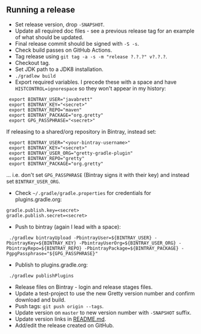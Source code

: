 ## Running a release

- Set release version, drop `-SNAPSHOT`.
- Update all required doc files - see a previous release tag for an example of what should be updated.
- Final release commit should be signed with `-S -s`.
- Check build passes on GitHub Actions.
- Tag release using `git tag -a -s -m "release ?.?.?" v?.?.?`.
- Checkout tag.
- Set JDK path to a JDK8 installation.
- `./gradlew build`
- Export required variables.  I precede these with a space and have `HISTCONTROL=ignorespace` so they won't appear in my history:

```
 export BINTRAY_USER="javabrett"
 export BINTRAY_KEY="<secret>"
 export BINTRAY_REPO="maven"
 export BINTRAY_PACKAGE="org.gretty"
 export GPG_PASSPHRASE="<secret>"
```

If releasing to a shared/org repository in Bintray, instead set:

```
 export BINTRAY_USER="<your-bintray-username>"
 export BINTRAY_KEY="<secret>"
 export BINTRAY_USER_ORG="gretty-gradle-plugin"
 export BINTRAY_REPO="gretty"
 export BINTRAY_PACKAGE="org.gretty"
```

... i.e. don't set `GPG_PASSPHRASE` (Bintray signs it with their key) and instead set `BINTRAY_USER_ORG`.

- Check `~/.gradle/gradle.properties` for credentials for plugins.gradle.org:

```
gradle.publish.key=<secret>
gradle.publish.secret=<secret>
```

- Push to bintray (again I lead with a space):

```
 ./gradlew bintrayUpload -PbintrayUser=${BINTRAY_USER} -PbintrayKey=${BINTRAY_KEY} -PbintrayUserOrg=${BINTRAY_USER_ORG} -PbintrayRepo=${BINTRAY_REPO} -PbintrayPackage=${BINTRAY_PACKAGE} -PgpgPassphrase="${GPG_PASSPHRASE}"

```

- Publish to plugins.gradle.org:

```
 ./gradlew publishPlugins
```

- Release files on Bintray - login and release stages files.
- Update a test-project to use the new Gretty version number and confirm download and build.
- Push tags: `git push origin --tags`.
- Update version on `master` to new version number with `-SNAPSHOT` suffix.
- Update version links in [README.md](README.md).
- Add/edit the release created on GitHub.
